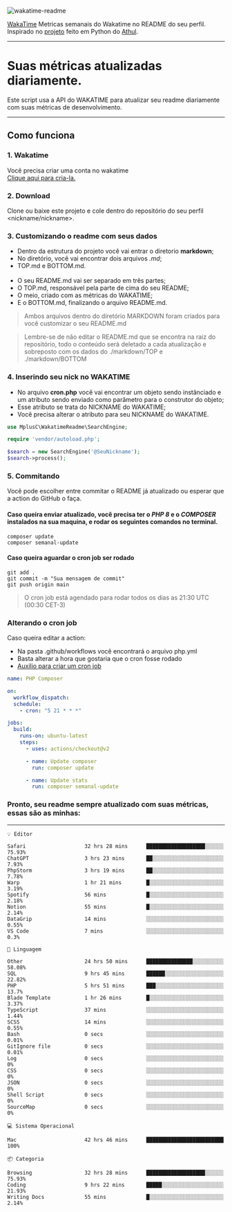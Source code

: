 ![wakatime-readme](https://socialify.git.ci/bymatheus/wakatime-readme/image?description=1&descriptionEditable=M%C3%A9tricas%20semanais%20do%20Wakatime%20no%20seu%20README%20de%20perfil.&font=KoHo&forks=1&language=1&owner=1&pattern=Signal&stargazers=1&theme=Dark)

[WakaTime](https://wakatime.com) Metricas semanais do Wakatime no README do seu perfil. <br>
Inspirado no [projeto](https://github.com/athul/waka-readme) feito em Python do [Athul](https://github.com/athul).
___

# Suas métricas atualizadas diariamente.
Este script usa a API do WAKATIME para atualizar seu readme diariamente com suas métricas de desenvolvimento.

___

## Como funciona

### 1. Wakatime
Você precisa criar uma conta no wakatime <br>
[Clique aqui para cria-la.](https://wakatime.com) 

### 2. Download
Clone ou baixe este projeto e cole dentro do repositório do seu perfil <nickname/nickname>.

### 3. Customizando o readme com seus dados
- Dentro da estrutura do projeto você vai entrar o diretorio **markdown**;  
- No diretório, você vai encontrar dois arquivos *.md*;
- TOP.md e BOTTOM.md.
<br><br>
- O seu README.md vai ser separado em três partes; 
- O TOP.md, responsável pela parte de cima do seu README;
- O meio, criado com as métricas do WAKATIME;
- E o BOTTOM.md, finalizando o arquivo README.md.<br>

> Ambos arquivos dentro do diretório MARKDOWN foram criados para você customizar o seu README.md

> Lembre-se de não editar o README.md que se encontra na raiz do repositório, todo o conteúdo será deletado a cada atualização e sobreposto com os dados do ./markdown/TOP e ./markdown/BOTTOM

### 4. Inserindo seu nick no WAKATIME
- No arquivo **cron.php** você vai encontrar um objeto sendo instânciado e um atributo sendo enviado como parâmetro para o construtor do objeto;
- Esse atributo se trata do NICKNAME do WAKATIME;
- Você precisa alterar o atributo para seu NICKNAME do WAKATIME.

```php
use MplusC\WakatimeReadme\SearchEngine;

require 'vendor/autoload.php';

$search = new SearchEngine('@SeuNickname');
$search->process();
```

### 5. Commitando
Você pode escolher entre commitar o README já atualizado ou esperar que a action do GitHub o faça. <br>

#### Caso queira enviar atualizado, você precisa ter o *PHP 8* e o *COMPOSER* instalados na sua maquina, e rodar os seguintes comandos no terminal.
```composer
composer update
composer semanal-update 
```

#### Caso queira aguardar o cron job ser rodado 
```git 
git add .
git commit -m "Sua mensagem de commit"
git push origin main
```

>O cron job está agendado para rodar todos os dias as 21:30 UTC (00:30 CET-3) 

### Alterando o cron job
Caso queira editar a action:

- Na pasta .github/workflows você encontrará o arquivo php.yml
- Basta alterar a hora que gostaria que o cron fosse rodado
- [Auxilio para criar um cron job](https://crontab.guru)

```yml
name: PHP Composer

on:
  workflow_dispatch:
  schedule:
    - cron: "5 21 * * *"

jobs:
  build:
    runs-on: ubuntu-latest
    steps:
      - uses: actions/checkout@v2

      - name: Update composer
        run: composer update

      - name: Update stats
        run: composer semanal-update
```

### Pronto, seu readme sempre atualizado com suas métricas, essas são as minhas:

___
```text
💡 Editor

Safari                   32 hrs 28 mins      ███████████████████░░░░░░     75.93%
ChatGPT                  3 hrs 23 mins       ██░░░░░░░░░░░░░░░░░░░░░░░      7.93%
PhpStorm                 3 hrs 19 mins       ██░░░░░░░░░░░░░░░░░░░░░░░      7.78%
Warp                     1 hr 21 mins        █░░░░░░░░░░░░░░░░░░░░░░░░      3.19%
Spotify                  56 mins             █░░░░░░░░░░░░░░░░░░░░░░░░      2.18%
Notion                   55 mins             █░░░░░░░░░░░░░░░░░░░░░░░░      2.14%
DataGrip                 14 mins             ░░░░░░░░░░░░░░░░░░░░░░░░░      0.55%
VS Code                  7 mins              ░░░░░░░░░░░░░░░░░░░░░░░░░       0.3%
```
```text
💬 Linguagem

Other                    24 hrs 50 mins      ███████████████░░░░░░░░░░     58.08%
SQL                      9 hrs 45 mins       ██████░░░░░░░░░░░░░░░░░░░     22.82%
PHP                      5 hrs 51 mins       ███░░░░░░░░░░░░░░░░░░░░░░      13.7%
Blade Template           1 hr 26 mins        █░░░░░░░░░░░░░░░░░░░░░░░░      3.37%
TypeScript               37 mins             ░░░░░░░░░░░░░░░░░░░░░░░░░      1.44%
SCSS                     14 mins             ░░░░░░░░░░░░░░░░░░░░░░░░░      0.55%
Bash                     0 secs              ░░░░░░░░░░░░░░░░░░░░░░░░░      0.01%
GitIgnore file           0 secs              ░░░░░░░░░░░░░░░░░░░░░░░░░      0.01%
Log                      0 secs              ░░░░░░░░░░░░░░░░░░░░░░░░░         0%
CSS                      0 secs              ░░░░░░░░░░░░░░░░░░░░░░░░░         0%
JSON                     0 secs              ░░░░░░░░░░░░░░░░░░░░░░░░░         0%
Shell Script             0 secs              ░░░░░░░░░░░░░░░░░░░░░░░░░         0%
SourceMap                0 secs              ░░░░░░░░░░░░░░░░░░░░░░░░░         0%
```
```text
💻 Sistema Operacional

Mac                      42 hrs 46 mins      █████████████████████████       100%
```
```text
📦 Categoria

Browsing                 32 hrs 28 mins      ███████████████████░░░░░░     75.93%
Coding                   9 hrs 22 mins       █████░░░░░░░░░░░░░░░░░░░░     21.93%
Writing Docs             55 mins             █░░░░░░░░░░░░░░░░░░░░░░░░      2.14%
```
